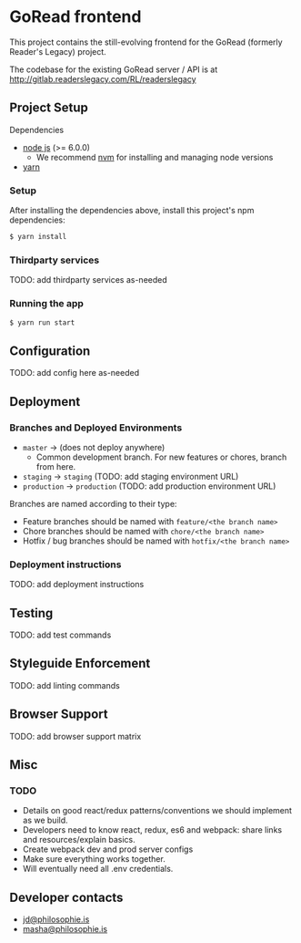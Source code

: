 # GoRead frontend

This project contains the still-evolving frontend for the GoRead (formerly Reader's Legacy) project.

The codebase for the existing GoRead server / API is at http://gitlab.readerslegacy.com/RL/readerslegacy

## Project Setup

Dependencies
* [node js](http://example.co://nodejs.org/en/) (>= 6.0.0)
  * We recommend [nvm](https://github.com/creationix/nvm) for installing and managing node versions
* [yarn](https://github.com/yarnpkg/yarn)

### Setup

After installing the dependencies above, install this project's npm dependencies:

```sh
$ yarn install
```

### Thirdparty services

TODO: add thirdparty services as-needed

### Running the app

```sh
$ yarn run start
```

## Configuration

TODO: add config here as-needed

## Deployment

### Branches and Deployed Environments

* `master` -> (does not deploy anywhere)
  * Common development branch. For new features or chores, branch from here.
* `staging` -> `staging` (TODO: add staging environment URL)
* `production` -> `production` (TODO: add production environment URL)

Branches are named according to their type:
  * Feature branches should be named with `feature/<the branch name>`
  * Chore branches should be named with `chore/<the branch name>`
  * Hotfix / bug branches should be named with `hotfix/<the branch name>`

### Deployment instructions

TODO: add deployment instructions

## Testing

TODO: add test commands

## Styleguide Enforcement

TODO: add linting commands

## Browser Support

TODO: add browser support matrix

## Misc

### TODO

* Details on good react/redux patterns/conventions we should implement as we build.
* Developers need to know react, redux, es6 and webpack: share links and resources/explain basics.
* Create webpack dev and prod server configs
* Make sure everything works together.
* Will eventually need all .env credentials.

## Developer contacts
* jd@philosophie.is
* masha@philosophie.is
